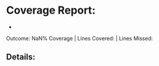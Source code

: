 
# Coverage Report: 

* 

Outcome: NaN% Coverage
         | Lines Covered: 
         | Lines Missed: 

## Details:

    